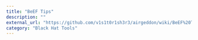```yaml
---
title: "BeEF Tips"
description: ""
external_url: "https://github.com/v1s1t0r1sh3r3/airgeddon/wiki/BeEF%20Tips"
category: "Black Hat Tools"
---
```


